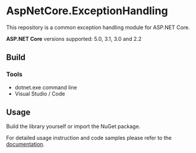 # AspNetCore.ExceptionHandling

This repository is a common exception handling module for ASP.NET Core.

**ASP.NET Core** versions supported: 5.0, 3.1, 3.0 and 2.2

## Build

### Tools

- dotnet.exe command line
- Visual Studio / Code

## Usage

Build the library yourself or import the NuGet package.

For detailed usage instruction and code samples please refer to the [documentation](https://github.com/trueseason/aspnetcore-exceptionhandling/blob/develop/Documentation.md).

